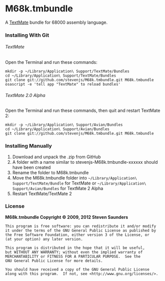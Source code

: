 # M68k.tmbundle

A [TextMate](http://macromates.com/) bundle for 68000 assembly language.

### Installing With Git

###### TextMate

Open the Terminal and run these commands:

	mkdir -p ~/Library/Application\ Support/TextMate/Bundles
	cd ~/Library/Application\ Support/TextMate/Bundles
	git clone git://github.com/stevenjs/M68k.tmbundle.git M68k.tmbundle
	osascript -e 'tell app "TextMate" to reload bundles'

###### TextMate 2.0 Alpha

Open the Terminal and run these commands, then quit and restart TextMate 2:

	mkdir -p ~/Library/Application\ Support/Avian/Bundles
	cd ~/Library/Application\ Support/Avian/Bundles
	git clone git://github.com/stevenjs/M68k.tmbundle.git M68k.tmbundle
	
### Installing Manually

1. Download and unpack the .zip from GitHub
2. A folder with a name similar to stevenjs-M68k.tmbundle-xxxxxx should have been created
3. Rename the folder to M68k.tmbundle
4. Move the M68k.tmbundle folder into `~/Library/Application\ Support/TextMate/Bundle` for TextMate or `~/Library/Application\ Support/Avian/Bundles` for TextMate 2 Alpha
5. Restart TextMate/TextMate 2

### License

**M68k.tmbundle Copyright © 2009, 2012 Steven Saunders**

```
This program is free software: you can redistribute it and/or modify
it under the terms of the GNU General Public License as published by
the Free Software Foundation, either version 3 of the License, or
(at your option) any later version.

This program is distributed in the hope that it will be useful,
but WITHOUT ANY WARRANTY; without even the implied warranty of
MERCHANTABILITY or FITNESS FOR A PARTICULAR PURPOSE.  See the
GNU General Public License for more details.

You should have received a copy of the GNU General Public License
along with this program.  If not, see <http://www.gnu.org/licenses/>.
```

